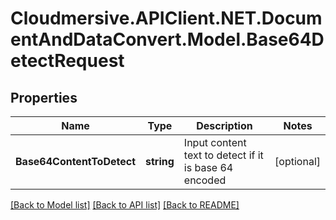 # Cloudmersive.APIClient.NET.DocumentAndDataConvert.Model.Base64DetectRequest
## Properties

Name | Type | Description | Notes
------------ | ------------- | ------------- | -------------
**Base64ContentToDetect** | **string** | Input content text to detect if it is base 64 encoded | [optional] 

[[Back to Model list]](../README.md#documentation-for-models) [[Back to API list]](../README.md#documentation-for-api-endpoints) [[Back to README]](../README.md)

